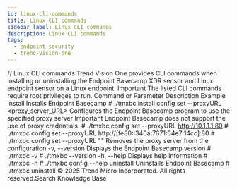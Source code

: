 ```yaml
---
id: linux-cli-commands
title: Linux CLI commands
sidebar_label: Linux CLI commands
description: Linux CLI commands
tags:
  - endpoint-security
  - trend-vision-one
---
```


/*<![CDATA[*/ $('#title').html($('meta[name=map-description]').attr('content')); /*]]>*/ Linux CLI commands Trend Vision One provides CLI commands when installing or uninstalling the Endpoint Basecamp XDR sensor and Linux endpoint sensor on a Linux endpoint. Important The listed CLI commands require root privileges to run. Command or Parameter Description Example install Installs Endpoint Basecamp # ./tmxbc install config set --proxyURL <proxy_server_URL> Configures the Endpoint Basecamp program to use the specified proxy server Important Endpoint Basecamp does not support the use of proxy credentials. # ./tmxbc config set --proxyURL http://10.1.1.1:80 # ./tmxbc config set --proxyURL http://[fe80::340a:7671:64e7:14cc]:80 # ./tmxbc config set --proxyURL "" Removes the proxy server from the configuration -v, --version Displays the Endpoint Basecamp version # ./tmxbc -v # ./tmxbc --version -h, --help Displays help information # ./tmxbc -h # ./tmxbc config --help uninstall Uninstalls Endpoint Basecamp # ./tmxbc uninstall © 2025 Trend Micro Incorporated. All rights reserved.Search Knowledge Base